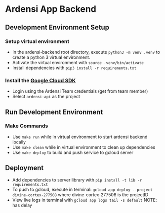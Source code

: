 # Ardensi App Backend

## Development Environment Setup

### Setup virtual environment
- In the ardensi-backend root directory, execute `python3 -m venv .venv` to create a python 3 virtual environment.
- Activate the virtual environment with  `source .venv/bin/activate`
- Install dependencies with `pip3 install -r requirements.txt`

### Install the [Google Cloud SDK](https://cloud.google.com/sdk/docs/quickstarts)
- Login using the Ardensi Team credentials (get from team member)
- Select `ardensi-api` as the project

## Run Development Environment

### Make Commands
- Use `make run` while in virtual environment to start ardensi backend locally
- Use `make clean` while in virtual environment to clean up dependencies
- Use `make deploy` to build and push service to gcloud server

## Deployment
- Add dependencies to server library with `pip install -t lib -r requirements.txt`
- To push to gcloud, execute in terminal: `gcloud app deploy --project divine-cortex-277508` where divine-cortex-277508 is the projectID
- View live logs in terminal with `gcloud app logs tail -s default` NOTE: has delay
